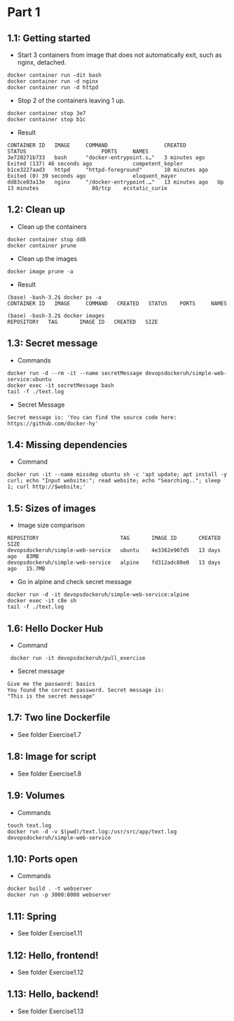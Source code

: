 # Part 1

## 1.1: Getting started

- Start 3 containers from image that does not automatically exit, such as nginx, detached.

```shell
docker container run -dit bash
docker container run -d nginx
docker container run -d httpd
```

- Stop 2 of the containers leaving 1 up.

```shell
docker container stop 3e7 
docker container stop b1c 
```

- Result

```shell
CONTAINER ID   IMAGE     COMMAND                  CREATED          STATUS                        PORTS     NAMES
3e720271b733   bash      "docker-entrypoint.s…"   3 minutes ago    Exited (137) 46 seconds ago             competent_kepler
b1ce3227aad3   httpd     "httpd-foreground"       10 minutes ago   Exited (0) 39 seconds ago               eloquent_mayer
dd83ce03a13e   nginx     "/docker-entrypoint.…"   13 minutes ago   Up 13 minutes                 80/tcp    ecstatic_curie
```

## 1.2: Clean up

- Clean up the containers

```shell
docker container stop dd8
docker container prune
```

- Clean up the images 
    
```shell
docker image prune -a
```

- Result
    
```shell
(base) -bash-3.2$ docker ps -a
CONTAINER ID   IMAGE     COMMAND   CREATED   STATUS    PORTS     NAMES
```

```shell
(base) -bash-3.2$ docker images
REPOSITORY   TAG       IMAGE ID   CREATED   SIZE
```

## 1.3: Secret message

- Commands

```shell
docker run -d --rm -it --name secretMessage devopsdockeruh/simple-web-service:ubuntu
docker exec -it secretMessage bash
tail -f ./text.log
```

- Secret Message

```shell
Secret message is: 'You can find the source code here: https://github.com/docker-hy'
```

## 1.4: Missing dependencies

- Command

```shell
docker run -it --name missdep ubuntu sh -c 'apt update; apt install -y curl; echo "Input website:"; read website; echo "Searching.."; sleep 1; curl http://$website;'
```
## 1.5: Sizes of images

- Image size comparison

```shell
REPOSITORY                          TAG       IMAGE ID       CREATED       SIZE
devopsdockeruh/simple-web-service   ubuntu    4e3362e907d5   13 days ago   83MB
devopsdockeruh/simple-web-service   alpine    fd312adc88e0   13 days ago   15.7MB
```

- Go in alpine and check secret message

```shell
docker run -d -it devopsdockeruh/simple-web-service:alpine
docker exec -it c8e sh
tail -f ./text.log
```

## 1.6: Hello Docker Hub

- Command

```shell
 docker run -it devopsdockeruh/pull_exercise
```

- Secret message

```shell
Give me the password: basics
You found the correct password. Secret message is:
"This is the secret message"
```

## 1.7: Two line Dockerfile

- See folder Exercise1.7

## 1.8: Image for script

- See folder Exercise1.8

## 1.9: Volumes

- Commands

```shell
touch text.log
docker run -d -v $(pwd)/text.log:/usr/src/app/text.log devopsdockeruh/simple-web-service
```

## 1.10: Ports open

- Commands
    
```shell
docker build . -t webserver
docker run -p 3000:8080 webserver
```

## 1.11: Spring 

- See folder Exercise1.11

## 1.12: Hello, frontend! 

- See folder Exercise1.12

## 1.13: Hello, backend! 

- See folder Exercise1.13
